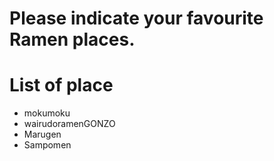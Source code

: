 # Please indicate your favourite Ramen places.

# List of place
- mokumoku
- wairudoramenGONZO
- Marugen
- Sampomen
